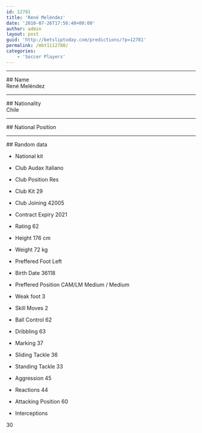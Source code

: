 ```yaml
---
id: 12781
title: 'René Meléndez'
date: '2010-07-26T17:56:40+00:00'
author: admin
layout: post
guid: 'http://betsliptoday.com/predictions/?p=12781'
permalink: /mbt1112780/
categories:
    - 'Soccer Players'
---
```


- - - - - -

\## Name  
 René Meléndez

- - - - - -

\## Nationality  
 Chile

- - - - - -

\## National Position

- - - - - -

\## Random data

- National kit
- Club
 Audax Italiano

- Club Position
 Res

- Club Kit
 29

- Club Joining
 42005

- Contract Expiry
 2021

- Rating
 62

- Height
 176 cm

- Weight
 72 kg

- Preffered Foot
 Left

- Birth Date
 36118

- Preffered Position
 CAM/LM Medium / Medium

- Weak foot
 3

- Skill Moves
 2

- Ball Control
 62

- Dribbling
 63

- Marking
 37

- Sliding Tackle
 36

- Standing Tackle
 33

- Aggression
 45

- Reactions
 44

- Attacking Position
 60

- Interceptions

 30